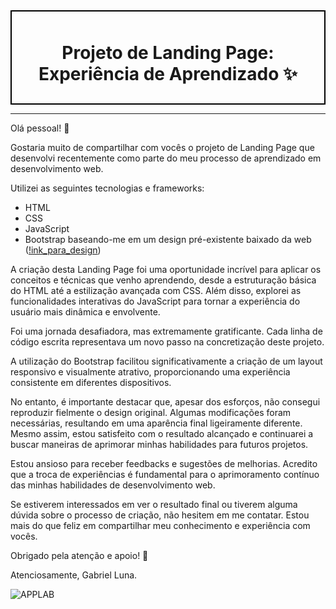 
<div style="border: 2px solid #000000; padding: 10px;">
    <h1 style="text-align: center;">Projeto de Landing Page: Experiência de Aprendizado ✨</h1>
</div>

---

Olá pessoal! 👋

Gostaria muito de compartilhar com vocês o projeto de Landing Page que desenvolvi recentemente como parte do meu processo de aprendizado em desenvolvimento web.

Utilizei as seguintes tecnologias e frameworks:

- HTML <i class="fab fa-html5"></i>
- CSS <i class="fab fa-css3-alt"></i>
- JavaScript <i class="fab fa-js"></i>
- Bootstrap <i class="fab fa-bootstrap"></i>
 baseando-me em um design pré-existente baixado da web ([!ink_para_design](https://www.uistore.design/items/applab-landing-page-for-photoshop/))

A criação desta Landing Page foi uma oportunidade incrível para aplicar os conceitos e técnicas que venho aprendendo, desde a estruturação básica do HTML até a estilização avançada com CSS. Além disso, explorei as funcionalidades interativas do JavaScript para tornar a experiência do usuário mais dinâmica e envolvente.

Foi uma jornada desafiadora, mas extremamente gratificante. Cada linha de código escrita representava um novo passo na concretização deste projeto.

A utilização do Bootstrap facilitou significativamente a criação de um layout responsivo e visualmente atrativo, proporcionando uma experiência consistente em diferentes dispositivos.

No entanto, é importante destacar que, apesar dos esforços, não consegui reproduzir fielmente o design original. Algumas modificações foram necessárias, resultando em uma aparência final ligeiramente diferente. Mesmo assim, estou satisfeito com o resultado alcançado e continuarei a buscar maneiras de aprimorar minhas habilidades para futuros projetos.

Estou ansioso para receber feedbacks e sugestões de melhorias. Acredito que a troca de experiências é fundamental para o aprimoramento contínuo das minhas habilidades de desenvolvimento web.

Se estiverem interessados em ver o resultado final ou tiverem alguma dúvida sobre o processo de criação, não hesitem em me contatar. Estou mais do que feliz em compartilhar meu conhecimento e experiência com vocês.

Obrigado pela atenção e apoio! 🙏

Atenciosamente, Gabriel Luna.

![APPLAB](https://github.com/GabrielLuna1/Landing-Page-Bootstrap/assets/102186692/a881095f-89d4-4d5f-82f6-fd882b2c970a)



